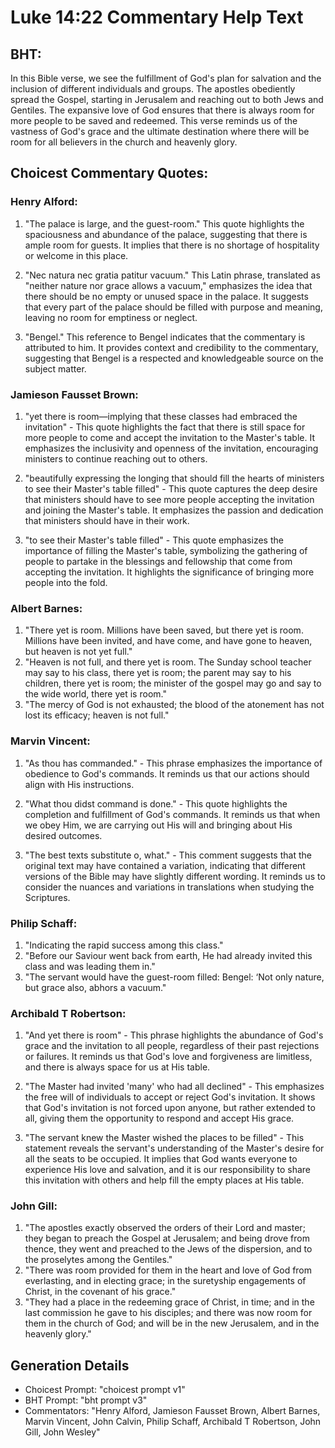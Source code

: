 # Luke 14:22 Commentary Help Text

## BHT:
In this Bible verse, we see the fulfillment of God's plan for salvation and the inclusion of different individuals and groups. The apostles obediently spread the Gospel, starting in Jerusalem and reaching out to both Jews and Gentiles. The expansive love of God ensures that there is always room for more people to be saved and redeemed. This verse reminds us of the vastness of God's grace and the ultimate destination where there will be room for all believers in the church and heavenly glory.

## Choicest Commentary Quotes:
### Henry Alford:
1. "The palace is large, and the guest-room." This quote highlights the spaciousness and abundance of the palace, suggesting that there is ample room for guests. It implies that there is no shortage of hospitality or welcome in this place.

2. "Nec natura nec gratia patitur vacuum." This Latin phrase, translated as "neither nature nor grace allows a vacuum," emphasizes the idea that there should be no empty or unused space in the palace. It suggests that every part of the palace should be filled with purpose and meaning, leaving no room for emptiness or neglect.

3. "Bengel." This reference to Bengel indicates that the commentary is attributed to him. It provides context and credibility to the commentary, suggesting that Bengel is a respected and knowledgeable source on the subject matter.

### Jamieson Fausset Brown:
1. "yet there is room—implying that these classes had embraced the invitation" - This quote highlights the fact that there is still space for more people to come and accept the invitation to the Master's table. It emphasizes the inclusivity and openness of the invitation, encouraging ministers to continue reaching out to others.

2. "beautifully expressing the longing that should fill the hearts of ministers to see their Master's table filled" - This quote captures the deep desire that ministers should have to see more people accepting the invitation and joining the Master's table. It emphasizes the passion and dedication that ministers should have in their work.

3. "to see their Master's table filled" - This quote emphasizes the importance of filling the Master's table, symbolizing the gathering of people to partake in the blessings and fellowship that come from accepting the invitation. It highlights the significance of bringing more people into the fold.

### Albert Barnes:
1. "There yet is room. Millions have been saved, but there yet is room. Millions have been invited, and have come, and have gone to heaven, but heaven is not yet full."
2. "Heaven is not full, and there yet is room. The Sunday school teacher may say to his class, there yet is room; the parent may say to his children, there yet is room; the minister of the gospel may go and say to the wide world, there yet is room."
3. "The mercy of God is not exhausted; the blood of the atonement has not lost its efficacy; heaven is not full."


### Marvin Vincent:
1. "As thou has commanded." - This phrase emphasizes the importance of obedience to God's commands. It reminds us that our actions should align with His instructions.

2. "What thou didst command is done." - This quote highlights the completion and fulfillment of God's commands. It reminds us that when we obey Him, we are carrying out His will and bringing about His desired outcomes.

3. "The best texts substitute o, what." - This comment suggests that the original text may have contained a variation, indicating that different versions of the Bible may have slightly different wording. It reminds us to consider the nuances and variations in translations when studying the Scriptures.

### Philip Schaff:
1. "Indicating the rapid success among this class."
2. "Before our Saviour went back from earth, He had already invited this class and was leading them in."
3. "The servant would have the guest-room filled: Bengel: ‘Not only nature, but grace also, abhors a vacuum."

### Archibald T Robertson:
1. "And yet there is room" - This phrase highlights the abundance of God's grace and the invitation to all people, regardless of their past rejections or failures. It reminds us that God's love and forgiveness are limitless, and there is always space for us at His table.

2. "The Master had invited 'many' who had all declined" - This emphasizes the free will of individuals to accept or reject God's invitation. It shows that God's invitation is not forced upon anyone, but rather extended to all, giving them the opportunity to respond and accept His grace.

3. "The servant knew the Master wished the places to be filled" - This statement reveals the servant's understanding of the Master's desire for all the seats to be occupied. It implies that God wants everyone to experience His love and salvation, and it is our responsibility to share this invitation with others and help fill the empty places at His table.

### John Gill:
1. "The apostles exactly observed the orders of their Lord and master; they began to preach the Gospel at Jerusalem; and being drove from thence, they went and preached to the Jews of the dispersion, and to the proselytes among the Gentiles."
2. "There was room provided for them in the heart and love of God from everlasting, and in electing grace; in the suretyship engagements of Christ, in the covenant of his grace."
3. "They had a place in the redeeming grace of Christ, in time; and in the last commission he gave to his disciples; and there was now room for them in the church of God; and will be in the new Jerusalem, and in the heavenly glory."


## Generation Details
- Choicest Prompt: "choicest prompt v1"
- BHT Prompt: "bht prompt v3"
- Commentators: "Henry Alford, Jamieson Fausset Brown, Albert Barnes, Marvin Vincent, John Calvin, Philip Schaff, Archibald T Robertson, John Gill, John Wesley"
